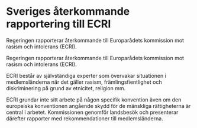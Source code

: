 # Sveriges återkommande rapportering till ECRI

Regeringen rapporterar återkommande till Europarådets kommission mot rasism och intolerans (ECRI).

Regeringen rapporterar återkommande till Europarådets kommission mot rasism och intolerans (ECRI).

ECRI består av självständiga experter som övervakar situationen i medlemsländerna när det gäller rasism, främlingsfientlighet och diskriminering på grund av etnicitet, religion mm.

ECRI grundar inte sitt arbete på någon specifik konvention även om den europeiska konventionen angående skydd för de mänskliga rättigheterna är central i arbetet. Kommissionen genomför landsbesök och presenterar därefter rapporter med rekommendationer till medlemsländerna.
